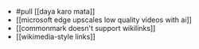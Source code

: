 - #pull [[daya karo mata]]
- [[microsoft edge upscales low quality videos with ai]]
- [[commonmark doesn't support wikilinks]]
- [[wikimedia-style links]]